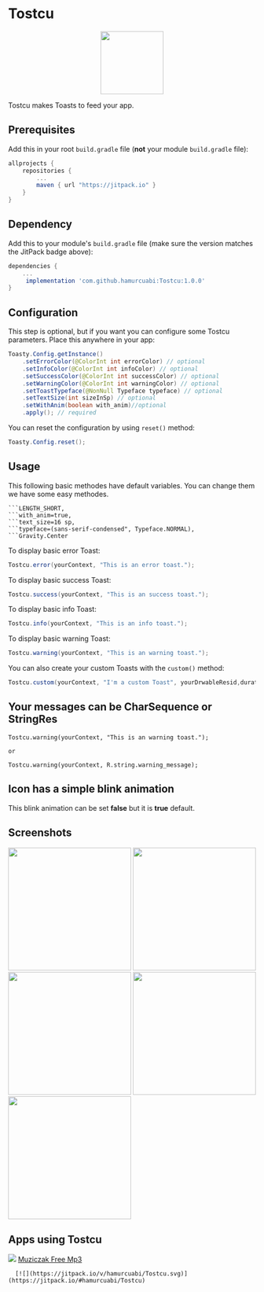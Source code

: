 # Tostcu

<div align="center">
	<img src="https://downloader.disk.yandex.ru/preview/25d00295526f8a7aa36bfd56cfd033621600a16a7e49ebdd3ce86b6f8714498a/5c111576/jo1RqTg1tVw_8ETCesvFHVaffrEMkgTKijd9gg60fvycEl6zrIQbD2ZnS7DP6a4rk4Kt8hXkQDv86zIGKzedsA%3D%3D?uid=0&filename=tostcu.png&disposition=inline&hash=&limit=0&content_type=image%2Fpng&tknv=v2&size=2048x2048" width="128">
</div>

Tostcu makes Toasts to feed your app.

## Prerequisites

Add this in your root `build.gradle` file (**not** your module `build.gradle` file):

```gradle
allprojects {
	repositories {
		...
		maven { url "https://jitpack.io" }
	}
}
```

## Dependency

Add this to your module's `build.gradle` file (make sure the version matches the JitPack badge above):

```gradle
dependencies {
	...
	 implementation 'com.github.hamurcuabi:Tostcu:1.0.0'
}
```

## Configuration

This step is optional, but if you want you can configure some Tostcu parameters. Place this anywhere in your app:

```java
Toasty.Config.getInstance()
    .setErrorColor(@ColorInt int errorColor) // optional
    .setInfoColor(@ColorInt int infoColor) // optional
    .setSuccessColor(@ColorInt int successColor) // optional
    .setWarningColor(@ColorInt int warningColor) // optional
    .setToastTypeface(@NonNull Typeface typeface) // optional
    .setTextSize(int sizeInSp) // optional
    .setWithAnim(boolean with_anim)//optional
    .apply(); // required
```

You can reset the configuration by using `reset()` method:

```java
Toasty.Config.reset();
```

## Usage
This following basic methodes have default variables. You can change them we have some easy methodes.
```
```LENGTH_SHORT, 
```with_anim=true,
```text_size=16 sp, 
```typeface=(sans-serif-condensed", Typeface.NORMAL),
```Gravity.Center
```

To display basic error Toast:

``` java
Tostcu.error(yourContext, "This is an error toast.");
```

To display basic success Toast:

``` java
Tostcu.success(yourContext, "This is an success toast.");
```
To display basic info Toast:

``` java
Tostcu.info(yourContext, "This is an info toast.");
```
To display basic warning Toast:

``` java
Tostcu.warning(yourContext, "This is an warning toast.");
```

You can also create your custom Toasts with the `custom()` method:
``` java
Tostcu.custom(yourContext, "I'm a custom Toast", yourDrwableResid,duration, bg_color, gravity, with_anim,typeface,text_size);
```

## Your messages can be CharSequence or StringRes 

``` example
Tostcu.warning(yourContext, "This is an warning toast.");

or

Tostcu.warning(yourContext, R.string.warning_message);
```

## Icon has a simple blink animation

This blink animation can be set <b>false</b> but it is <b>true</b> default.

## Screenshots

<img src="https://user-images.githubusercontent.com/23655824/49865962-6f4fbe00-fe17-11e8-9e42-afa81a3b4253.png" width="250"/>
<img src="https://user-images.githubusercontent.com/23655824/49865963-6f4fbe00-fe17-11e8-8fe4-cef67d09deba.png" width="250"/>
<img src="https://user-images.githubusercontent.com/23655824/49865967-6fe85480-fe17-11e8-9241-1cf901488958.png" width="250"/>
<img src="https://user-images.githubusercontent.com/23655824/49865969-6fe85480-fe17-11e8-9a44-622d4e1c7f57.png" width="250"/>
<img src="https://user-images.githubusercontent.com/23655824/49865964-6fe85480-fe17-11e8-8c4f-d5ca6efb2d22.png" width="250"/>


Apps using Tostcu
--
<img src="https://lh3.googleusercontent.com/kkjF6Owgj0SOPD2qX5cUYV8cNCc4Mo-tM7me3aPwzh1Mn7ABP0nF1-WyQyGQ4ssOXA=s180-rw" />
<a href="https://play.google.com/store/apps/details?id=com.emrehmrc.musicapp">Muziczak Free Mp3</a>

	
      [![](https://jitpack.io/v/hamurcuabi/Tostcu.svg)](https://jitpack.io/#hamurcuabi/Tostcu)
